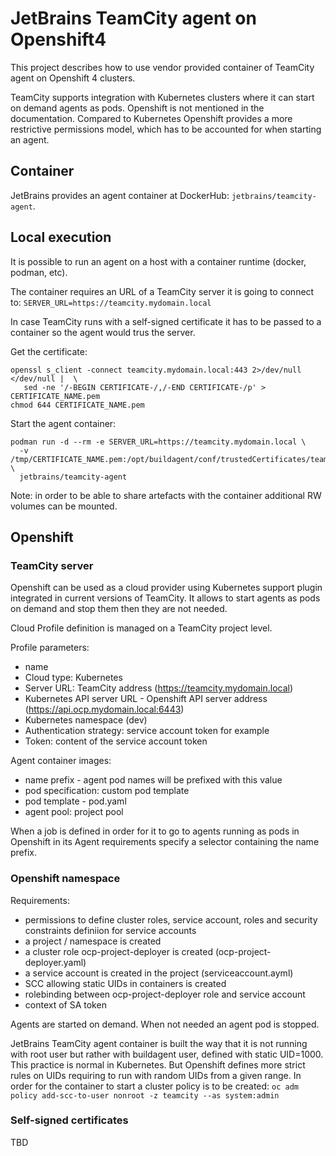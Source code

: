 # JetBrains TeamCity agent on Openshift4 

This project describes how to use vendor provided container of TeamCity agent on Openshift 4 clusters.

TeamCity supports integration with Kubernetes clusters where it can start on demand agents as pods. Openshift is not mentioned in the documentation.
Compared to Kubernetes Openshift provides a more restrictive permissions model, which has to be accounted for when starting an agent.

## Container

JetBrains provides an agent container at DockerHub: `jetbrains/teamcity-agent`.

## Local execution

It is possible to run an agent on a host with a container runtime (docker, podman, etc). 

The container requires an URL of a TeamCity server it is going to connect to: `SERVER_URL=https://teamcity.mydomain.local`

In case TeamCity runs with a self-signed certificate it has to be passed to a container so the agent would trus the server.

Get the certificate: 
```
openssl s_client -connect teamcity.mydomain.local:443 2>/dev/null </dev/null |  \
   sed -ne '/-BEGIN CERTIFICATE-/,/-END CERTIFICATE-/p' > CERTIFICATE_NAME.pem
chmod 644 CERTIFICATE_NAME.pem
```

Start the agent container:
```
podman run -d --rm -e SERVER_URL=https://teamcity.mydomain.local \
  -v /tmp/CERTIFICATE_NAME.pem:/opt/buildagent/conf/trustedCertificates/teamcity.pem \
  jetbrains/teamcity-agent
```

Note: in order to be able to share artefacts with the container additional RW volumes can be mounted.

## Openshift

### TeamCity server

Openshift can be used as a cloud provider using Kubernetes support plugin integrated in current versions of TeamCity. It allows to start agents as pods on demand and stop them then they are not needed.

Cloud Profile definition is managed on a TeamCity project level.

Profile parameters:
* name
* Cloud type: Kubernetes
* Server URL: TeamCity address (https://teamcity.mydomain.local)
* Kubernetes API server URL - Openshift API server address (https://api.ocp.mydomain.local:6443)
* Kubernetes namespace (dev)
* Authentication strategy: service account token for example
* Token: content of the service account token

Agent container images:
* name prefix - agent pod names will be prefixed with this value
* pod specification: custom pod template
* pod template - pod.yaml
* agent pool: project pool

When a job is defined in order for it to go to agents running as pods in Openshift in its Agent requirements specify a selector containing the name prefix. 

### Openshift namespace
Requirements:
* permissions to define cluster roles, service account, roles and security constraints definiion for service accounts
* a project / namespace is created
* a cluster role ocp-project-deployer is created (ocp-project-deployer.yaml)
* a service account is created in the project (serviceaccount.ayml)
* SCC allowing static UIDs in containers is created
* rolebinding between ocp-project-deployer role and service account
* context of SA token

Agents are started on demand. When not needed an agent pod is stopped.

JetBrains TeamCity agent container is built the way that it is not running with root user but rather with buildagent user, defined with static UID=1000. This practice is normal in Kubernetes. But Openshift defines more strict rules on UIDs requiring to run with random UIDs from a given range. In order for the container to start a cluster policy is to be created: `oc adm policy add-scc-to-user nonroot -z teamcity --as system:admin`

### Self-signed certificates
TBD